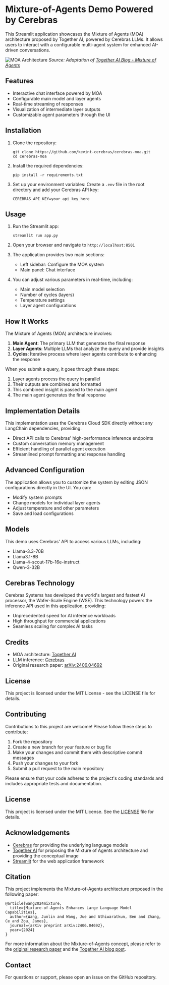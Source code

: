 # Mixture-of-Agents Demo Powered by Cerebras

This Streamlit application showcases the Mixture of Agents (MOA) architecture proposed by Together AI, powered by Cerebras LLMs. It allows users to interact with a configurable multi-agent system for enhanced AI-driven conversations.

![MOA Architecture](./static/moa_cerebras.svg)
*Source: Adaptation of [Together AI Blog - Mixture of Agents](https://www.together.ai/blog/together-moa)*

## Features

- Interactive chat interface powered by MOA
- Configurable main model and layer agents
- Real-time streaming of responses
- Visualization of intermediate layer outputs
- Customizable agent parameters through the UI

## Installation

1. Clone the repository:
   ```
   git clone https://github.com/kevint-cerebras/cerebras-moa.git
   cd cerebras-moa
   ```

2. Install the required dependencies:
   ```
   pip install -r requirements.txt
   ```

3. Set up your environment variables:
   Create a `.env` file in the root directory and add your Cerebras API key:
   ```
   CEREBRAS_API_KEY=your_api_key_here
   ```

## Usage

1. Run the Streamlit app:
   ```
   streamlit run app.py
   ```

2. Open your browser and navigate to `http://localhost:8501`

3. The application provides two main sections:
   - Left sidebar: Configure the MOA system
   - Main panel: Chat interface

4. You can adjust various parameters in real-time, including:
   - Main model selection
   - Number of cycles (layers)
   - Temperature settings
   - Layer agent configurations

## How It Works

The Mixture of Agents (MOA) architecture involves:

1. **Main Agent**: The primary LLM that generates the final response
2. **Layer Agents**: Multiple LLMs that analyze the query and provide insights
3. **Cycles**: Iterative process where layer agents contribute to enhancing the response

When you submit a query, it goes through these steps:

1. Layer agents process the query in parallel
2. Their outputs are combined and formatted
3. This combined insight is passed to the main agent
4. The main agent generates the final response

## Implementation Details

This implementation uses the Cerebras Cloud SDK directly without any LangChain dependencies, providing:

- Direct API calls to Cerebras' high-performance inference endpoints
- Custom conversation memory management
- Efficient handling of parallel agent execution
- Streamlined prompt formatting and response handling

## Advanced Configuration

The application allows you to customize the system by editing JSON configurations directly in the UI. You can:

- Modify system prompts
- Change models for individual layer agents
- Adjust temperature and other parameters
- Save and load configurations

## Models

This demo uses Cerebras' API to access various LLMs, including:

- Llama-3.3-70B
- Llama3.1-8B
- Llama-4-scout-17b-16e-instruct
- Qwen-3-32B

## Cerebras Technology

Cerebras Systems has developed the world's largest and fastest AI processor, the Wafer-Scale Engine (WSE). This technology powers the inference API used in this application, providing:

- Unprecedented speed for AI inference workloads
- High throughput for commercial applications
- Seamless scaling for complex AI tasks

## Credits

- MOA architecture: [Together AI](https://www.together.ai/blog/together-moa)
- LLM inference: [Cerebras](https://cerebras.ai/)
- Original research paper: [arXiv:2406.04692](https://arxiv.org/abs/2406.04692)

## License

This project is licensed under the MIT License - see the LICENSE file for details.

## Contributing

Contributions to this project are welcome! Please follow these steps to contribute:

1. Fork the repository
2. Create a new branch for your feature or bug fix
3. Make your changes and commit them with descriptive commit messages
4. Push your changes to your fork
5. Submit a pull request to the main repository

Please ensure that your code adheres to the project's coding standards and includes appropriate tests and documentation.

## License

This project is licensed under the MIT License. See the [LICENSE](LICENSE) file for details.

## Acknowledgements

- [Cerebras](https://cerebras.ai/) for providing the underlying language models
- [Together AI](https://www.together.ai/) for proposing the Mixture of Agents architecture and providing the conceptual image
- [Streamlit](https://streamlit.io/) for the web application framework

## Citation

This project implements the Mixture-of-Agents architecture proposed in the following paper:

```
@article{wang2024mixture,
  title={Mixture-of-Agents Enhances Large Language Model Capabilities},
  author={Wang, Junlin and Wang, Jue and Athiwaratkun, Ben and Zhang, Ce and Zou, James},
  journal={arXiv preprint arXiv:2406.04692},
  year={2024}
}
```

For more information about the Mixture-of-Agents concept, please refer to the [original research paper](https://arxiv.org/abs/2406.04692) and the [Together AI blog post](https://www.together.ai/blog/together-moa).

## Contact

For questions or support, please open an issue on the GitHub repository.